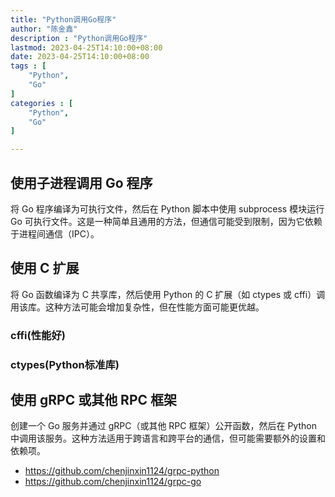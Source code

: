 ```yaml
---
title: "Python调用Go程序"
author: "陈金鑫"
description : "Python调用Go程序"
lastmod: 2023-04-25T14:10:00+08:00
date: 2023-04-25T14:10:00+08:00
tags : [
    "Python",
    "Go"
]
categories : [
    "Python",
    "Go"
]

---
```

## 使用子进程调用 Go 程序
将 Go 程序编译为可执行文件，然后在 Python 脚本中使用 subprocess 模块运行 Go 可执行文件。这是一种简单且通用的方法，但通信可能受到限制，因为它依赖于进程间通信（IPC）。

## 使用 C 扩展
将 Go 函数编译为 C 共享库，然后使用 Python 的 C 扩展（如 ctypes 或 cffi）调用该库。这种方法可能会增加复杂性，但在性能方面可能更优越。

### cffi(性能好)

### ctypes(Python标准库)

## 使用 gRPC 或其他 RPC 框架
创建一个 Go 服务并通过 gRPC（或其他 RPC 框架）公开函数，然后在 Python 中调用该服务。这种方法适用于跨语言和跨平台的通信，但可能需要额外的设置和依赖项。

- https://github.com/chenjinxin1124/grpc-python
- https://github.com/chenjinxin1124/grpc-go
